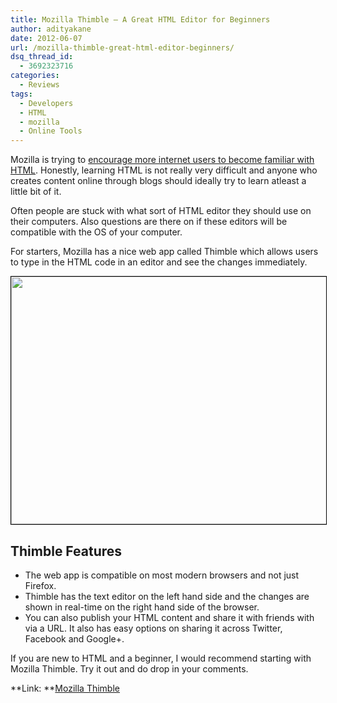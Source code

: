 ```yaml
---
title: Mozilla Thimble – A Great HTML Editor for Beginners
author: adityakane
date: 2012-06-07
url: /mozilla-thimble-great-html-editor-beginners/
dsq_thread_id:
  - 3692323716
categories:
  - Reviews
tags:
  - Developers
  - HTML
  - mozilla
  - Online Tools
---
```

Mozilla is trying to [encourage more internet users to become familiar with HTML][1]. Honestly, learning HTML is not really very difficult and anyone who creates content online through blogs should ideally try to learn atleast a little bit of it.

Often people are stuck with what sort of HTML editor they should use on their computers. Also questions are there on if these editors will be compatible with the OS of your computer.

For starters, Mozilla has a nice web app called Thimble which allows users to type in the HTML code in an editor and see the changes immediately.

[<img class="alignnone size-full wp-image-58474" style="border: 1px solid black;" title="Thimble" src="http://cdn.devilsworkshop.org/files/2012/06/Thimble.png" alt="" width="550" height="396" />][2]

## Thimble Features

  * The web app is compatible on most modern browsers and not just Firefox.
  * Thimble has the text editor on the left hand side and the changes are shown in real-time on the right hand side of the browser.
  * You can also publish your HTML content and share it with friends with via a URL. It also has easy options on sharing it across Twitter, Facebook and Google+.

If you are new to HTML and a beginner, I would recommend starting with Mozilla Thimble. Try it out and do drop in your comments.

**Link: **<a href="http://thimbletest.org/en-US/" onclick="_gaq.push(['_trackEvent', 'outbound-article', 'http://thimbletest.org/en-US/', 'Mozilla Thimble']);" >Mozilla Thimble</a>

 [1]: http://devilsworkshop.org/mozilla-webmaker/
 [2]: http://cdn.devilsworkshop.org/files/2012/06/Thimble.png
